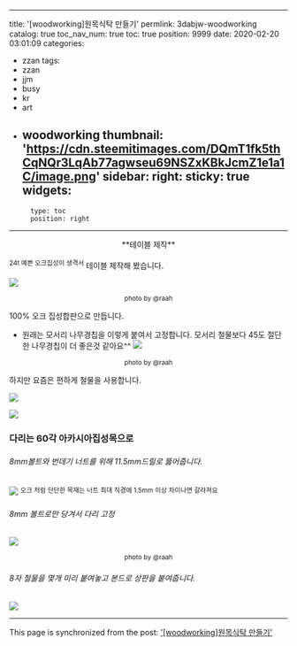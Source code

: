 
---
title: '[woodworking]원목식탁 만들기'
permlink: 3dabjw-woodworking
catalog: true
toc_nav_num: true
toc: true
position: 9999
date: 2020-02-20 03:01:09
categories:
- zzan
tags:
- zzan
- jjm
- busy
- kr
- art
- woodworking
thumbnail: 'https://cdn.steemitimages.com/DQmT1fk5thCqNQr3LqAb77agwseu69NSZxKBkJcmZ1e1a1C/image.png'
sidebar:
    right:
        sticky: true
widgets:
    -
        type: toc
        position: right
---


<center>**테이블 제작**</center>


<sup>24t 예쁜 오크집성이 생격서 </sup>테이블 제작해 봤습니다.

![](https://cdn.steemitimages.com/DQmT1fk5thCqNQr3LqAb77agwseu69NSZxKBkJcmZ1e1a1C/image.png)
 <center><sup>photo  by @raah </sup> </center>

100% 오크 집성합판으로 만듭니다. 
 
*  원래는 모서리 나무경칩을 이렇게 붙여서 고정합니다.
모서리 철물보다 45도 절단한  나무경칩이 더 좋은것 같아요^^
![](https://cdn.steemitimages.com/DQmUoJQz8Hh7QAPC6ENekmCwPtUac6b88GfeNYYzYF17nvt/image.png)
 <center><sup>photo  by @raah </sup> </center>

하지만 요즘은 편하게 철물을 사용합니다. 

 ![](https://cdn.steemitimages.com/DQmQhvdEnoMV6mJLnxj4aufhoSgmXAMSRNm794u8Fz1Aj7i/image.png)

![](https://cdn.steemitimages.com/DQmY4LYCv6RTXaJpCVcrNiwTaGU8XWiAcNXM1vc4GdgvZqE/image.png)

### 다리는 60각 아카시아집성목으로

###### 8mm볼트와 번데기 너트를 위해 11.5mm드릴로 뚫어줍니다.
![](https://cdn.steemitimages.com/DQmZCXkjUtTccHaTZuHQiZDmUybP8brDL7LreBs3cmmSrmr/image.png)
<sup>오크 처럼 단단한 목재는 너트 최대 직경에 1.5mm 이상 차이나면 갈라져요 </sup>


 ###### 8mm 볼트로만 당겨서 다리 고정

![](https://cdn.steemitimages.com/DQmVRfm5aQ2NbkNdL3EREKDNrDYLo25ngL6ugfddRv1a7jD/image.png)

<center><sup>photo  by @raah </sup> </center>

###### 8자 철물을 몇개 미리 붙여놓고 본드로 상판을 붙여줍니다.
![](https://cdn.steemitimages.com/DQmbxSPpkegDwJSv4gVy26ReUUkMXgafCPXRYVATj57bno3/image.png)

- - -

This page is synchronized from the post: ['[woodworking]원목식탁 만들기'](https://steemit.com/@raah/3dabjw-woodworking)
